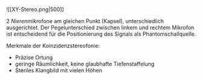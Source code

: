 ![[XY-Stereo.png|500]]

2 *Nieren*mikrofone am gleichen Punkt (Kapsel), unterschiedlich ausgerichtet. 
Der Pegelunterschied zwischen linkem und rechtem Mikrofon ist entscheidend für die Positionierung des Signals als Phantomschallquelle.

Merkmale der Koinzidenzstereofonie: 
- Präzise Ortung 
- geringe Räumlichkeit, keine glaubhafte Tiefenstaffelung 
- Steriles Klangbild mit vielen Höhen